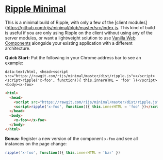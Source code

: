 # [Ripple Minimal](https://github.com/pemrouz/ripple)

This is a minimal build of Ripple, with only a few of the [client modules](https://github.com/rijs/minimal/blob/master/src/index.js. This kind of build is useful if you are only using Ripple on the client without using any of the server modules, or want a lightweight solution to use [Vanilla Web Components](https://github.com/pemrouz/vanilla) alongside your existing application with a different architecture.

**Quick Start:** Put the following in your Chrome address bar to see an example:

```
data:text/html, <head><script src="https://rawgit.com/rijs/minimal/master/dist/ripple.js"></script><script>ripple('x-foo', function(){ this.innerHTML = 'foo' })</script><body><x-foo>
```

```html
<html>
  <head>
    <script src="https://rawgit.com/rijs/minimal/master/dist/ripple.js"></script>
    <script>ripple('x-foo', function(){ this.innerHTML = 'foo' })</script>
  </head>
  <body>
    <x-foo></x-foo>
  </body>
</html>
```

**Bonus:** Register a new version of the component `x-foo` and see all instances on the page change:


```js
ripple('x-foo', function(){ this.innerHTML = 'bar' })
```
